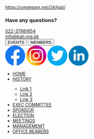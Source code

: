 https://umwteam.net/24/kati/

  <div class="menu">
            <div class="upper">
              <div class="left">
                <h3>Have any questions?</h3>
                <div class="phone">
                  <i class="fa-solid fa-phone"></i>
                  <a href="">022-37981654</a>
                </div>
                <div class="divider"></div>
                <div class="mail">
                  <i class="fa-solid fa-envelope"></i>
                  <a href="">info@kati.org.pk</a>
                </div>
              </div>
              <div class="right">
                <button class="nav-btns">EVENTS</button>
                <button class="nav-btns">MEMBERS</button>
                <div class="links">
                  <a href=""
                    ><img
                      class="nav-social-links"
                      src="images/facebook (1).webp"
                      alt=""
                  /></a>
                  <a href=""
                    ><img
                      class="nav-social-links"
                      src="images/instagram.webp"
                      alt=""
                  /></a>
                  <a href=""
                    ><img
                      class="nav-social-links"
                      src="images/twitter (1).webp"
                      alt=""
                  /></a>
                  <a href=""
                    ><img
                      class="nav-social-links"
                      src="images/linkedin (1).webp"
                      alt=""
                  /></a>
                </div>
              </div>
            </div>
            <div class="lower">
              <ul id="lower-menu">
                <li><a href="" class="nav-link">HOME</a></li>
                <li>
                  <a href="" class="nav-link">HISTORY</a>
                  <div class="dropdown">
                    <ul>
                      <li><a href="" class="dropdown-link">Link 1</a></li>
                      <li><a href="" class="dropdown-link">Link 2</a></li>
                      <li><a href="" class="dropdown-link">Link 3</a></li>
                    </ul>
                  </div>
                </li>
                <li><a href="" class="nav-link">EXEC COMMITTEE</a></li>
                <li><a href="" class="nav-link">SPONSOR</a></li>
                <li><a href="" class="nav-link">ELECTION</a></li>
                <li><a href="" class="nav-link">MEETINGS</a></li>
                <li><a href="" class="nav-link">MANAGEMEMT</a></li>
                <li><a href="" class="nav-link">OFFICE BEARERS</a></li>
              </ul>
            </div>
          </div>
